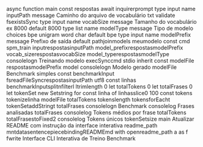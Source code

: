 async function main 
const respostas  await inquirerprompt
type input
name inputPath
message  Caminho do arquivo de vocabulário txt
validate fsexistsSync
type input
name vocabSize
message  Tamanho do vocabulário ex 8000
default 8000
type list
name modelType
message  Tipo de modelo
choices bpe unigram word char
default bpe
type input
name modelPrefix
message  Prefixo de saída
default   pathjoinmodels meumodelo
const cmd  spm_train inputrespostasinputPath model_prefixrespostasmodelPrefix vocab_sizerespostasvocabSize model_typerespostasmodelType
consolelogn Treinando modelo
execSynccmd  stdio inherit 
const modelFile  respostasmodelPrefix  model
consolelogn Modelo gerado modelFile
 Benchmark simples
const benchmarkInput  fsreadFileSyncrespostasinputPath utf8
const linhas  benchmarkInputsplitnfilterl  ltrimlength  0
let totalTokens  0
let totalFrases  0
let tokenSet  new Setstring
for const linha of linhasslice0 100 
const tokens  tokenizelinha modelFile
totalTokens  tokenslength
tokensforEacht  tokenSetaddStringt
totalFrases
consolelogn Benchmark
consolelog Frases analisadas totalFrases
consolelog Tokens médios por frase totalTokens  totalFrasestoFixed2
consolelog Tokens únicos tokenSetsize
main
 Atualizar README com instrução da interface interativa
readme_path  mntdatasentencepiecebindingREADMEmd
with openreadme_path a as f
fwrite
  Interface CLI Interativa de Treino  Benchmark